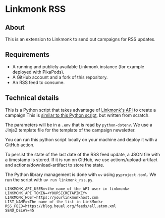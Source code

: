 # Linkmonk RSS

## About

This is an extension to Linkmonk to send out campaigns for RSS updates. 

## Requirements

- A running and publicly available Linkmonk instance (for example deployed with
  PikaPods).
- A GitHub account and a fork of this repository.
- An RSS feed to consume. 

## Technical details

This is a Python script that takes advantage of [Linkmonk's
API](https://listmonk.app/docs/apis/apis) to create a campaign This is [similar
to this Python
script](https://github.com/ElliotKillick/rss2newsletter/blob/main/rss2newsletter),
but written from scratch.

The parameters will be in a `.env` that is read by `python-dotenv`. 
We use a Jinja2 template file for the template of the campaign newsletter.

You can run this python script locally on your machine and deploy it with a
GitHub action. 

To persist the state of the last date of the RSS feed update, a JSON file with
a timestamp is stored. If it is run on GitHub, we use actions/upload-artifact
and actions/download-artifact to store the state.

The Python library management is done with `uv` using `pyproject.toml`. We run
the script with `uv run linkmonk_rss.py`. 

```
LINKMONK_API_USER=<the name of the API user in linkmonk>
LINKMONK_API_TOKEN=<YOURSECRETAPIKEY>
LINKMONK_HOST=https://yourlinkmonkhost.com
LIST_NAME=<The name of the list in LinkMonk>
RSS_FEED=https://blog.heuel.org/feeds/all.atom.xml
SEND_DELAY=45
```

